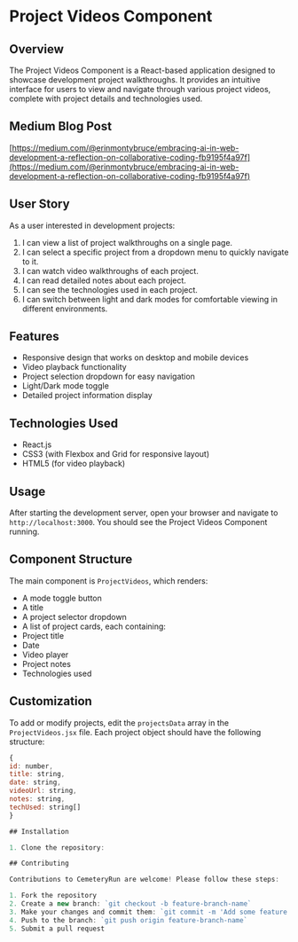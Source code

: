 # Project Videos Component

## Overview

The Project Videos Component is a React-based application designed to showcase development project walkthroughs. It provides an intuitive interface for users to view and navigate through various project videos, complete with project details and technologies used.

## Medium Blog Post

[https://medium.com/@erinmontybruce/embracing-ai-in-web-development-a-reflection-on-collaborative-coding-fb9195f4a97f](https://medium.com/@erinmontybruce/embracing-ai-in-web-development-a-reflection-on-collaborative-coding-fb9195f4a97f)

## User Story

As a user interested in development projects:

1. I can view a list of project walkthroughs on a single page.
2. I can select a specific project from a dropdown menu to quickly navigate to it.
3. I can watch video walkthroughs of each project.
4. I can read detailed notes about each project.
5. I can see the technologies used in each project.
6. I can switch between light and dark modes for comfortable viewing in different environments.

## Features

- Responsive design that works on desktop and mobile devices
- Video playback functionality
- Project selection dropdown for easy navigation
- Light/Dark mode toggle
- Detailed project information display

## Technologies Used

- React.js
- CSS3 (with Flexbox and Grid for responsive layout)
- HTML5 (for video playback)

## Usage

After starting the development server, open your browser and navigate to `http://localhost:3000`. You should see the Project Videos Component running.

## Component Structure

The main component is `ProjectVideos`, which renders:

- A mode toggle button
- A title
- A project selector dropdown
- A list of project cards, each containing:
- Project title
- Date
- Video player
- Project notes
- Technologies used

## Customization

To add or modify projects, edit the `projectsData` array in the `ProjectVideos.jsx` file. Each project object should have the following structure:

```javascript
{
id: number,
title: string,
date: string,
videoUrl: string,
notes: string,
techUsed: string[]
}

## Installation

1. Clone the repository:

## Contributing

Contributions to CemeteryRun are welcome! Please follow these steps:

1. Fork the repository
2. Create a new branch: `git checkout -b feature-branch-name`
3. Make your changes and commit them: `git commit -m 'Add some feature'`
4. Push to the branch: `git push origin feature-branch-name`
5. Submit a pull request
```
